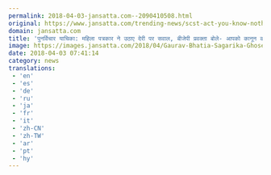 ```yaml
---
permalink: 2018-04-03-jansatta.com--2090410508.html
original: https://www.jansatta.com/trending-news/scst-act-you-know-nothing-about-law-says-bjp-leader-gaurav-bhatia-to-journalist-sagarika-ghose/620209/
domain: jansatta.com
title: 'पुनर्विचार याचिका: महिला पत्रकार ने उठाए देरी पर सवाल, बीजेपी प्रवक्ता बोले- आपको कानून की जानकारी नहीं, हम पर छोड़ दीजिए'
image: https://images.jansatta.com/2018/04/Gaurav-Bhatia-Sagarika-Ghose.jpg
date: 2018-04-03 07:41:14
category: news
translations: 
 - 'en'
 - 'es'
 - 'de'
 - 'ru'
 - 'ja'
 - 'fr'
 - 'it'
 - 'zh-CN'
 - 'zh-TW'
 - 'ar'
 - 'pt'
 - 'hy'
---
```


